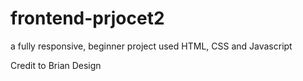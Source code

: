 # frontend-prjocet2
a fully responsive, beginner project used HTML, CSS and Javascript 

Credit to Brian Design
